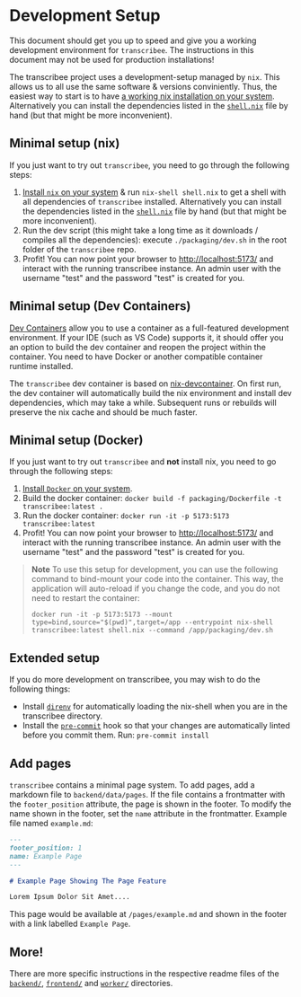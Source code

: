 # Development Setup

This document should get you up to speed and give you a working development environment for
`transcribee`. The instructions in this document may not be used for production installations!

The transcribee project uses a development-setup managed by `nix`. This allows us to all use the
same software & versions conviniently. Thus, the easiest way to start is to have
[a working nix installation on your system](https://nix.dev/tutorials/install-nix).
Alternatively you can install the dependencies listed in the [`shell.nix`](../shell.nix) file by
hand (but that might be more inconvenient).

## Minimal setup (nix)

If you just want to try out `transcribee`, you need to go through the following steps:

1. [Install `nix` on your system](https://nix.dev/tutorials/install-nix) & run `nix-shell shell.nix` to get
   a shell with all dependencies of `transcribee` installed. Alternatively you can install the
   dependencies listed in the [`shell.nix`](../shell.nix) file by hand
   (but that might be more inconvenient).
2. Run the dev script (this might take a long time as it downloads / compiles all the dependencies):
   execute `./packaging/dev.sh` in the root folder of the `transcribee` repo.
3. Profit! You can now point your browser to [http://localhost:5173/](http://localhost:5173/) and
   interact with the running transcribee instance. An admin user with the username "test" and the
   password "test" is created for you.

## Minimal setup (Dev Containers)

[Dev Containers](https://containers.dev/) allow you to use a container as a full-featured development
environment. If your IDE (such as VS Code) supports it, it should offer you an option to build the
dev container and reopen the project within the container. You need to have Docker or another compatible
container runtime installed.

The `transcribee` dev container is based on [nix-devcontainer](https://github.com/xtruder/nix-devcontainer/).
On first run, the dev container will automatically build the nix environment and install dev dependencies,
which may take a while. Subsequent runs or rebuilds will preserve the nix cache and should be much faster.

## Minimal setup (Docker)

If you just want to try out `transcribee` and **not** install nix, you need to go through
the following steps:

1. [Install `Docker` on your system](https://docs.docker.com/get-docker/).
2. Build the docker container: `docker build -f packaging/Dockerfile -t transcribee:latest .`
3. Run the docker container: `docker run -it -p 5173:5173 transcribee:latest`
4. Profit! You can now point your browser to [http://localhost:5173/](http://localhost:5173/) and
   interact with the running transcribee instance. An admin user with the username "test" and the
   password "test" is created for you.

> **Note**
> To use this setup for development, you can use the following command to bind-mount your code
> into the container. This way, the application will auto-reload if you change the code, and you
> do not need to restart the container:
>
> ```shell
> docker run -it -p 5173:5173 --mount type=bind,source="$(pwd)",target=/app --entrypoint nix-shell transcribee:latest shell.nix --command /app/packaging/dev.sh
> ```

## Extended setup

If you do more development on transcribee, you may wish to do the following things:

- Install [`direnv`](https://direnv.net/) for automatically loading the nix-shell when you are in
  the transcribee directory.
- Install the [`pre-commit`](https://pre-commit.com/) hook so that your changes are automatically
  linted before you commit them. Run: `pre-commit install`

## Add pages

`transcribee` contains a minimal page system.
To add pages, add a markdown file to `backend/data/pages`.
If the file contains a frontmatter with the `footer_position` attribute, the page is shown in the footer.
To modify the name shown in the footer, set the `name` attribute in the frontmatter.
Example file named `example.md`:

```md
---
footer_position: 1
name: Example Page
---

# Example Page Showing The Page Feature

Lorem Ipsum Dolor Sit Amet....
```

This page would be available at `/pages/example.md` and shown in the footer with a link labelled `Example Page`.

## More!

There are more specific instructions in the respective readme files of the
[`backend/`](../backend/README.md), [`frontend/`](../frontend/README.md)
and [`worker/`](../worker/README.md) directories.
